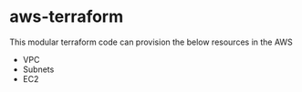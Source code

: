 # aws-terraform

This modular terraform code can provision the below resources in the AWS
- VPC
- Subnets
- EC2

